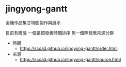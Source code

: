 # jingyong-gantt
金庸作品集甘特圖製作與展示

目前有兩張 一個是照發表時間排序 另一個照發表來源分群                            
                                                                                
- 時間                                                              
  - <https://scsa3.github.io/jingyong-gantt/order.html>                                                                                
- 來源
  - https://scsa3.github.io/jingyong-gantt/source.html

